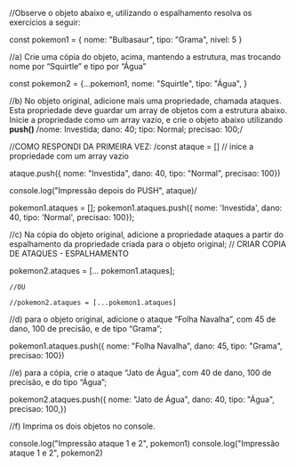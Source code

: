 //Observe o objeto abaixo e, utilizando o espalhamento resolva os exercícios a seguir:

const pokemon1 = {
    nome: "Bulbasaur",
    tipo: "Grama",
    nivel: 5
}


//a) Crie uma cópia do objeto, acima, mantendo a estrutura, mas trocando nome por “Squirtle” e tipo por “Água”

const pokemon2 = {...pokemon1,
    nome: "Squirtle",
    tipo: "Água",
}

//b) No objeto original, adicione mais uma propriedade, chamada ataques. Esta propriedade deve guardar um array de objetos com a estrutura abaixo. Inicie a propriedade como um array vazio, e crie o objeto abaixo utilizando **push()**
/nome: Investida;
dano: 40;
tipo: Normal;
precisao: 100;/

//COMO RESPONDI DA PRIMEIRA VEZ:
/const ataque = [] // inice a propriedade com um array vazio

ataque.push({
    nome: "Investida",
    dano: 40,
    tipo: "Normal",
    precisao: 100}) 

console.log("Impressão depois do PUSH", ataque)/

pokemon1.ataques = [];
pokemon1.ataques.push({
    nome: 'Investida',
    dano: 40,
    tipo: 'Normal',
    precisao: 100});


//c) Na cópia do objeto original, adicione a propriedade ataques a partir do espalhamento da propriedade criada para o objeto original; // CRIAR COPIA DE ATAQUES - ESPALHAMENTO

pokemon2.ataques = [... pokemon1.ataques];

    //OU

    //pokemon2.ataques = [...pokemon1.ataques]

//d) para o objeto original, adicione o ataque “Folha Navalha”, com 45 de dano, 100 de precisão, e de tipo “Grama”;

pokemon1.ataques.push({
    nome: "Folha Navalha",
    dano: 45,
    tipo: "Grama",
    precisao: 100})


//e) para a cópia, crie o ataque “Jato de Água”, com 40 de dano, 100 de precisão, e do tipo “Água”;

pokemon2.ataques.push({
    nome: "Jato de Água",
    dano: 40,
    tipo: "Água",
    precisao: 100,})


//f) Imprima os dois objetos no console.

console.log("Impressão ataque 1 e 2", pokemon1)
console.log("Impressão ataque 1 e 2", pokemon2)